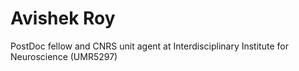 # Avishek Roy
PostDoc fellow and CNRS unit agent at Interdisciplinary Institute for Neuroscience (UMR5297)
